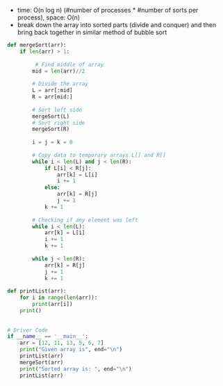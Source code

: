 - time: O(n log n) (#number of processes * #number of sorts per process), space: O(n)
- break down the array into sorted parts (divide and conquer) and then bring back together in similar method of bubble sort

```python
def mergeSort(arr):
    if len(arr) > 1:
 
         # Find middle of array
        mid = len(arr)//2
 
        # Divide the array
        L = arr[:mid]
        R = arr[mid:]
 
        # Sort left side
        mergeSort(L)
        # Sort right side
        mergeSort(R)
 
        i = j = k = 0
 
        # Copy data to temporary arrays L[] and R[]
        while i < len(L) and j < len(R):
            if L[i] < R[j]:
                arr[k] = L[i]
                i += 1
            else:
                arr[k] = R[j]
                j += 1
            k += 1
 
        # Checking if any element was left
        while i < len(L):
            arr[k] = L[i]
            i += 1
            k += 1
 
        while j < len(R):
            arr[k] = R[j]
            j += 1
            k += 1
 
def printList(arr):
    for i in range(len(arr)):
        print(arr[i])
    print()
 
 
# Driver Code
if __name__ == '__main__':
    arr = [12, 11, 13, 5, 6, 7]
    print("Given array is", end="\n")
    printList(arr)
    mergeSort(arr)
    print("Sorted array is: ", end="\n")
    printList(arr)
```

